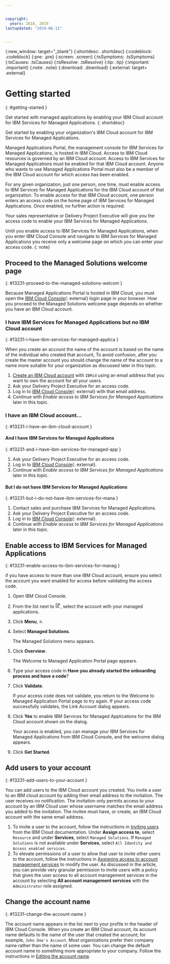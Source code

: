 ```yaml
---


copyright:
  years: 2018, 2019
lastupdated: "2019-06-12"


---
```


{:new_window: target="_blank"} 
{:shortdesc: .shortdesc} 
{:codeblock: .codeblock} 
{:pre: .pre} 
{:screen: .screen} 
{:tsSymptoms: .tsSymptoms} 
{:tsCauses: .tsCauses} 
{:tsResolve: .tsResolve} 
{:tip: .tip} 
{:important: .important} 
{:note: .note} 
{:download: .download} 
{:external: target= .external} 

# Getting started
{: #getting-started } 

Get started with managed applications by enabling your IBM Cloud account for IBM Services for Managed Applications.
{: shortdesc} 

Get started by enabling your organization's IBM Cloud account for IBM
Services for Managed Applications.

Managed Applications Portal, the management console for IBM Services for
Managed Applications, is hosted in IBM Cloud. Access to IBM Cloud
resources is governed by an IBM Cloud account. Access to IBM Services
for Managed Applications must be enabled for that IBM Cloud account.
Anyone who wants to use Managed Applications Portal must also be a
member of the IBM Cloud account for which access has been enabled.

For any given organization, just one person, one time, must enable
access to IBM Services for Managed Applications for the IBM Cloud
account of that organization. To enable access for that IBM Cloud
account, one person enters an access code on the home page of IBM
Services for Managed Applications. Once enabled, no further action is
required.

Your sales representative or Delivery Project Executive will give you
the access code to enable your IBM Services for Managed Applications.

Until you enable access to IBM Services for Managed
Applications, when you enter IBM Cloud Console and navigate to IBM
Services for Managed Applications you receive only a welcome page on
which you can enter your access code.
{: note} 

## Proceed to the Managed Solutions welcome page
{: #13231-proceed-to-the-managed-solutions-welcom } 

Because Managed Applications Portal is hosted in IBM Cloud, you must
open the [IBM Cloud Console](https://cloud.ibm.com/){: external} login page in your
browser. How you proceed to the Managed Solutions welcome page depends
on whether you have an IBM Cloud
account.

### I have IBM Services for Managed Applications but no IBM Cloud account
{: #13231-i-have-ibm-services-for-managed-applica } 

When you create an account the name of the account is based on the name
of the individual who created that account, To avoid confusion, after
you create the master account you should change the name of the account
to a name more suitable for your organization as discussed later in this
topic.

1.  [Create an IBM Cloud
    account](/docs/account/account_faq.html#create-account) with `IBMid`
    using an email address that you want to own the account for all your
    users.
2.  Ask your Delivery Project Executive for an access code.
3.  Log in to [IBM Cloud Console](https://cloud.ibm.com/){: external} with that
    email address.
4.  Continue with *_Enable access to IBM Services for Managed
    Applications_* later in this topic.

### I have an IBM Cloud account...
{: #13231-i-have-an-ibm-cloud-account } 

#### And I have IBM Services for Managed Applications
{: #13231-and-i-have-ibm-services-for-managed-app } 

1.  Ask your Delivery Project Executive for an access code.
2.  Log in to [IBM Cloud Console](https://cloud.ibm.com/){: external}.
3.  Continue with *_Enable access to IBM Services for Managed
    Applications_* later in this topic.

#### But I do not have IBM Services for Managed Applications
{: #13231-but-i-do-not-have-ibm-services-for-mana } 

1.  Contact sales and purchase IBM Services for Managed Applications.
2.  Ask your Delivery Project Executive for an access code.
3.  Log in to [IBM Cloud Console](https://cloud.ibm.com/){: external}.
4.  Continue with *_Enable access to IBM Services for Managed
    Applications_* later in this topic.

## Enable access to IBM Services for Managed Applications
{: #13231-enable-access-to-ibm-services-for-manag } 

if you have access to more than one IBM Cloud account, ensure you select
the account you want enabled for access before validating the access
code.

1.  Open IBM Cloud Console.

2.  From the list next to <svg aria-label="pencil with paper"
    alt="pencil with paper" viewBox="0 0 32 32" width="16"
    height="16"><path d="M22 22v6H6V4h10V2H6a2 2 0 0 0-2 2v24a2 2 0 0
    0 2 2h16a2 2 0 0 0 2-2v-6z"/><path d="M29.537 5.76L26.24
    2.463a1.58 1.58 0 0 0-2.236 0L10 16.467V22h5.533L29.537 7.995a1.58
    1.58 0 0 0 0-2.235zM14.704 20H12v-2.704l9.44-9.441 2.705
    2.704zM25.56 9.145l-2.704-2.704 2.267-2.267 2.704
    2.704z"/></svg>, select the account with your managed
    applications.

3.  Click **Menu**, ≡.

4.  Select **Managed Solutions**.
    
    The Managed Solutions menu appears.

5.  Click **Overview**.
    
    The Welcome to Managed Application Portal page appears.

6.  Type your access code in **Have you already started the onboarding
    process and have a code**?

7.  Click **Validate**.
    
    If your access code does not validate, you return to the Welcome to
    Managed Application Portal page to try again. If your access code
    successfully validates, the Link Account dialog appears.

8.  Click **Yes** to enable IBM Services for Managed Applications for
    the IBM Cloud account shown on the dialog.
    
    Your access is enabled, you can manage your IBM Services for Managed
    Applications from IBM Cloud Console, and the welcome dialog appears.

9.  Click **Get Started**.

## Add users to your account
{: #13231-add-users-to-your-account } 

You can add users to the IBM Cloud account you created. You invite a
user to an IBM cloud account by adding their email address to the
invitation. The user receives no notification. The invitation only
permits access to your account by an IBM Cloud user whose username
matches the email address you added to the invitation. The invitee must
have, or create, an IBM Cloud account with the same email address.

1.  To invite a user to the account, follow the instructions in
    [Inviting users](/docs/iam/iamuserinv.html#iamuserinv) from the IBM
    Cloud documentation. Under **Assign access to**, select `Resource`
    and under **Services**, select `Managed Solutions`. If `Managed
    Solutions` is not available under **Services**, select `All Identity
    and Access enabled services`.
2.  To elevate permissions of a user to allow that user to invite other
    users to the account, follow the instructions in [Assigning access
    to account management
    services](/docs/iam?topic=iam-account-services#account-services) to
    modify the user. As discussed in the article, you can provide very
    granular permission to invite users with a policy that gives the
    user access to all account management services in the account by
    selecting **All account management services** with the
    `Administrator` role assigned.

## Change the account name
{: #13231-change-the-account-name } 

The account name appears in the list next to your profile in the header
of IBM Cloud Console. When you create an IBM Cloud account, its account
name defaults to the name of the user that created the account; for
example, `John Doe's Account`. Most organizations prefer their company
name rather than the name of some user. You can change the default
account name to something more appropriate to your company. Follow the
instructions in [Editing the account
name](/docs/account?topic=account-account_settings#change-acct-name).
